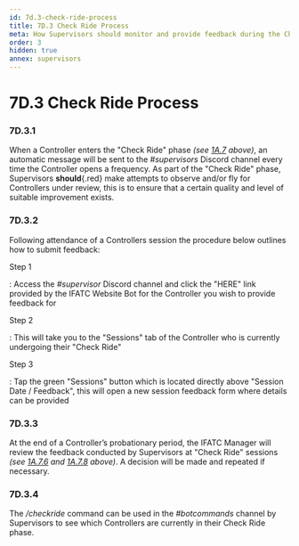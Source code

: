 ```yaml
---
id: 7d.3-check-ride-process
title: 7D.3 Check Ride Process
meta: How Supervisors should monitor and provide feedback during the Check Ride process.
order: 3
hidden: true
annex: supervisors
---
```


# 7D.3 Check Ride Process



### 7D.3.1

When a Controller enters the "Check Ride" phase *(see [1A.7](/guide/atc-manual/1a.-administration/1a.7-check-ride-process#1a.7-check-ride-process) above)*, an automatic message will be sent to the *#supervisors* Discord channel every time the Controller opens a frequency. As part of the "Check Ride" phase, Supervisors **should**{.red} make attempts to observe and/or fly for Controllers under review, this is to ensure that a certain quality and level of suitable improvement exists.



### 7D.3.2

Following attendance of a Controllers session the procedure below outlines how to submit feedback:



Step 1

: Access the *#supervisor* Discord channel and click the "HERE" link provided by the IFATC Website Bot for the Controller you wish to provide feedback for



Step 2

: This will take you to the "Sessions" tab of the Controller who is currently undergoing their "Check Ride"



Step 3

: Tap the green "Sessions" button which is located directly above "Session Date / Feedback", this will open a new session feedback form where details can be provided



### 7D.3.3

At the end of a Controller’s probationary period, the IFATC Manager will review the feedback conducted by Supervisors at "Check Ride" sessions *(see [1A.7.6](/guide/atc-manual/1a.-administration/1a.7-check-ride-process#1a.7.6) and [1A.7.8](/guide/atc-manual/1a.-administration/1a.7-check-ride-process#1a.7.8) above)*. A decision will be made and repeated if necessary. 



### 7D.3.4

The */checkride* command can be used in the *#botcommands* channel by Supervisors to see which Controllers are currently in their Check Ride phase.